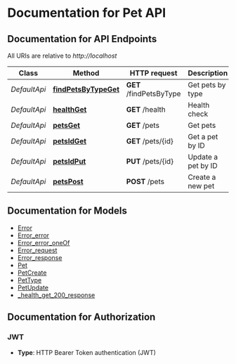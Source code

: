 # Documentation for Pet API

<a name="documentation-for-api-endpoints"></a>

## Documentation for API Endpoints

All URIs are relative to _http://localhost_

| Class        | Method                                                        | HTTP request            | Description        |
| ------------ | ------------------------------------------------------------- | ----------------------- | ------------------ |
| _DefaultApi_ | [**findPetsByTypeGet**](Apis/DefaultApi.md#findpetsbytypeget) | **GET** /findPetsByType | Get pets by type   |
| _DefaultApi_ | [**healthGet**](Apis/DefaultApi.md#healthget)                 | **GET** /health         | Health check       |
| _DefaultApi_ | [**petsGet**](Apis/DefaultApi.md#petsget)                     | **GET** /pets           | Get pets           |
| _DefaultApi_ | [**petsIdGet**](Apis/DefaultApi.md#petsidget)                 | **GET** /pets/{id}      | Get a pet by ID    |
| _DefaultApi_ | [**petsIdPut**](Apis/DefaultApi.md#petsidput)                 | **PUT** /pets/{id}      | Update a pet by ID |
| _DefaultApi_ | [**petsPost**](Apis/DefaultApi.md#petspost)                   | **POST** /pets          | Create a new pet   |

<a name="documentation-for-models"></a>

## Documentation for Models

- [Error](./Models/Error.md)
- [Error_error](./Models/Error_error.md)
- [Error_error_oneOf](./Models/Error_error_oneOf.md)
- [Error_request](./Models/Error_request.md)
- [Error_response](./Models/Error_response.md)
- [Pet](./Models/Pet.md)
- [PetCreate](./Models/PetCreate.md)
- [PetType](./Models/PetType.md)
- [PetUpdate](./Models/PetUpdate.md)
- [\_health_get_200_response](./Models/_health_get_200_response.md)

<a name="documentation-for-authorization"></a>

## Documentation for Authorization

<a name="JWT"></a>

### JWT

- **Type**: HTTP Bearer Token authentication (JWT)
